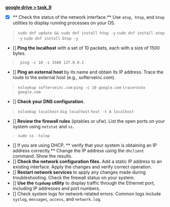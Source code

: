 **[google drive > task_9](https://drive.google.com/drive/folders/1RQ19otMdNyh7XkNfdDf_5wk1-EpC5UHT?usp=sharing)**

- [x] ** Check the status of the network interface.**  Use `atop`,` htop`, and `btop` utilities to display running processes on your OS.
 > `sudo dnf update && sudo dnf install htop -y`
 > `sudo dnf install atop -y`
 > `sudo dnf install btop -y`

- [] **Ping the localhost** with a set of 10 packets, each with a size of 1500 bytes.
 > ` ping -c 10 -s 1500 127.0.0.1`

- [] **Ping an external host** by its name and obtain its IP address. Trace the route to the external host (e.g., softerveinc.com).
 > `nslookup softerveinc.com`
 > `ping -c 10 google.com`
 > `traceroute google.com`

- [] **Check your DNS configuration.**
 > `nslookup localhost`
 > `dig localhost`
 > `host -t A localhost`

- [] **Review the firewall rules** (iptables or ufw). List the open ports on your system using `netstat` and `ss`.
 > `sudo ss -tulnp`

- [] If you are using DHCP, ** verify that your system is obtaining an IP address correctly.** Change the IP address using the `dhclient` command. Show the results.
- [] **Check the network configuration files.** Add a static IP address to an existing interface. Apply the changes and verify correct operation.
- [] **Restart network services** to apply any changes made during troubleshooting. Check the firewall status on your system.
- [] **Use the `tcpdump` utility** to display traffic through the Ethernet port, including IP addresses and port numbers.
- [] Check system logs for network-related errors. Common logs include `syslog`, `messages`, `access`, and `network.log`.
